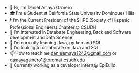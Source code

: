 - 👋 Hi, I’m Daniel Amaya Gamero
- 🎓 I'm a Student at California State University Dominguez Hills
- 🕴️ I'm the Current President of the SHPE (Society of Hispanic Professional Engineers) Chapter @ CSUDH
- 👀 I’m interested in Database Engineering, Back end Software development and Data Science
- 🌱 I’m currently learning Java, python and SQL
- 💞️ I’m looking to collaborate on Java and SQL
- 📫 How to reach me danielamaya2242@gmail.com or damayagamero1@toromail.csudh.edu
- 🏢 Currently working as a developer intern @ EpiBuild.
